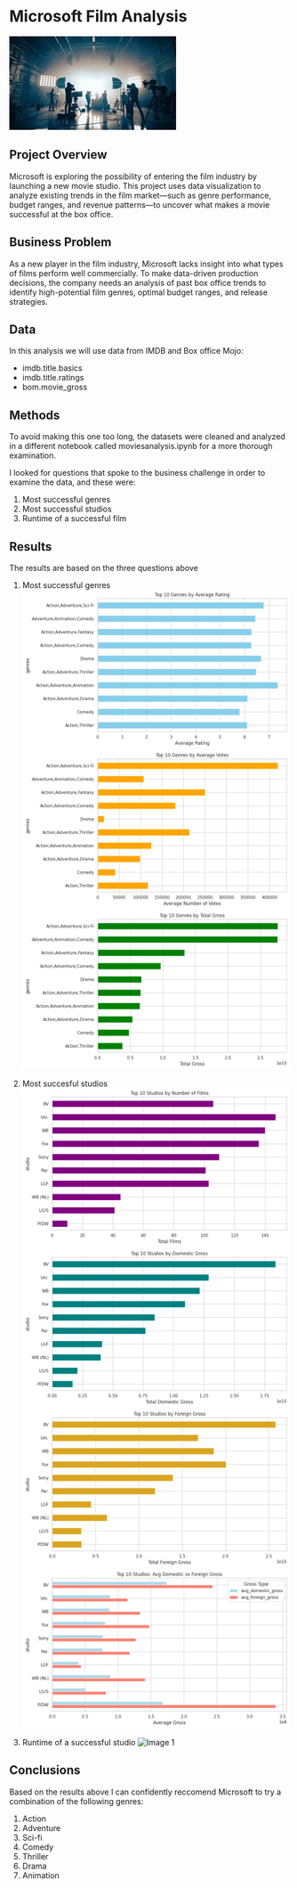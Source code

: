 
# Microsoft Film Analysis
![Film](https://github.com/Anthony-M-63/Microsoft-Project1/blob/4e020b6d8525d511480fd15f0104cfee401f9813/download.jpeg)
## Project Overview
Microsoft is exploring the possibility of entering the film industry by launching a new movie studio. This project uses data visualization to analyze existing trends in the film market—such as genre performance, budget ranges, and revenue patterns—to uncover what makes a movie successful at the box office.
## Business Problem
As a new player in the film industry, Microsoft lacks insight into what types of films perform well commercially. To make data-driven production decisions, the company needs an analysis of past box office trends to identify high-potential film genres, optimal budget ranges, and release strategies.
## Data
In this analysis we will use data from IMDB and Box office Mojo:
* imdb.title.basics
* imdb.title.ratings
* bom.movie_gross
## Methods
To avoid making this one too long, the datasets were cleaned and analyzed in a different notebook called moviesanalysis.ipynb for a more thorough examination.

I looked for questions that spoke to the business challenge in order to examine the data, and these were:
1. Most successful genres
2. Most successful studios
3. Runtime of a successful film
## Results
The results are based on the three questions above
1. Most successful genres
![Image 1](https://github.com/Anthony-M-63/Microsoft-Project1/blob/f39f784a6048243d59ee3a9b1498249338aca722/1.png)
![Image 2](https://github.com/Anthony-M-63/Microsoft-Project1/blob/40411e40722e397b19a3e37cef4c368fa9156165/2.png)
![Image 3](https://github.com/Anthony-M-63/Microsoft-Project1/blob/f12b86ef0c3bc2abd2f4d3f7b963e52b3fc84db1/3.png)

3. Most succesful studios
![Image 1](https://github.com/Anthony-M-63/Microsoft-Project1/blob/832949cbb8982642d526b435ac34a4deb4601924/4.png)
![Image 2](https://github.com/Anthony-M-63/Microsoft-Project1/blob/6885ed4b013e3e02d45e499212ee557ec51a31d9/5.png)
![Image 3](https://github.com/Anthony-M-63/Microsoft-Project1/blob/572a9ffbf8534613fff2e4829197db8799f40adb/6.png)
![Image 4](https://github.com/Anthony-M-63/Microsoft-Project1/blob/192e39855c8937a618136a411611835b72e41600/7.png)
4. Runtime of a successful studio
![Image 1](../OneDrive/Documents/Images/9.png)

## Conclusions
Based on the results above I can confidently reccomend Microsoft to try a combination of the following genres:
1. Action
2. Adventure
3. Sci-fi
4. Comedy
5. Thriller
6. Drama
7. Animation

